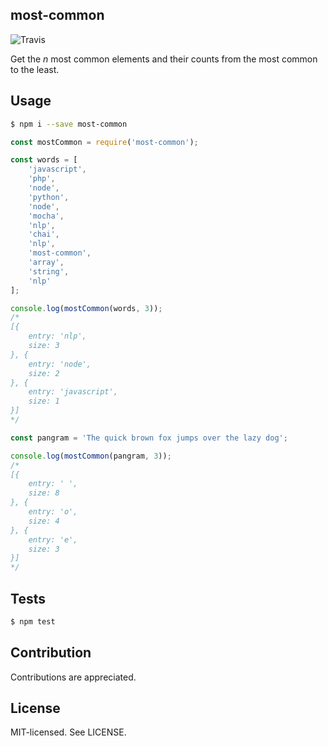most-common
--
![Travis](https://travis-ci.org/bjarneo/most-common.svg?branch=master)

Get the _n_ most common elements and their counts from the most common to the least.

Usage
--

```bash
$ npm i --save most-common
```

```js
const mostCommon = require('most-common');

const words = [
    'javascript',
    'php',
    'node',
    'python',
    'node',
    'mocha',
    'nlp',
    'chai',
    'nlp',
    'most-common',
    'array',
    'string',
    'nlp'
];

console.log(mostCommon(words, 3));
/*
[{
    entry: 'nlp',
    size: 3
}, {
    entry: 'node',
    size: 2
}, {
    entry: 'javascript',
    size: 1
}]
*/

const pangram = 'The quick brown fox jumps over the lazy dog';

console.log(mostCommon(pangram, 3));
/*
[{
    entry: ' ',
    size: 8
}, {
    entry: 'o',
    size: 4
}, {
    entry: 'e',
    size: 3
}]
*/
```

Tests
--
```bash
$ npm test
```

Contribution
--
Contributions are appreciated.

License
--
MIT-licensed. See LICENSE.
